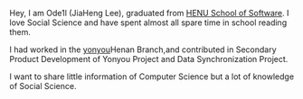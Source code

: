 Hey, I am Ode1l (JiaHeng Lee), graduated from [HENU School of Software](http://software.henu.edu.cn/). I love Social Science and have spent almost all spare time in school reading them.

I had worked in the [yonyou](https://www.yonyou.com/)Henan Branch,and contributed in Secondary Product Development of Yonyou Project and Data Synchronization Project.

I want to share little information of Computer Science but a lot of knowledge of Social Science.